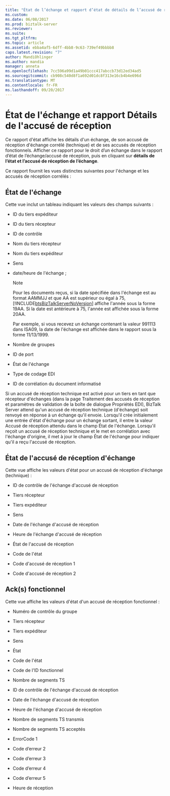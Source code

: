 ```yaml
---
title: "État de l’échange et rapport d’état de détails de l’accusé de réception | Documents Microsoft"
ms.custom: 
ms.date: 06/08/2017
ms.prod: biztalk-server
ms.reviewer: 
ms.suite: 
ms.tgt_pltfrm: 
ms.topic: article
ms.assetid: ebba4af5-6dff-4bb8-9c63-739ef49bbbb8
caps.latest.revision: "7"
author: MandiOhlinger
ms.author: mandia
manager: anneta
ms.openlocfilehash: 7cc596a99d1a49b01ccc417abccb73d12ed34ad5
ms.sourcegitcommit: cb908c540d8f1a692d01dc8f313e16cb4b4e696d
ms.translationtype: MT
ms.contentlocale: fr-FR
ms.lasthandoff: 09/20/2017
---
```

# <a name="interchange-status-and-ack-details-status-report"></a>État de l'échange et rapport Détails de l'accusé de réception
Ce rapport d'état affiche les détails d'un échange, de son accusé de réception d'échange corrélé (technique) et de ses accusés de réception fonctionnels. Afficher ce rapport pour le droit d’un échange dans le rapport d’état de l’échange/accusé de réception, puis en cliquant sur **détails de l’état et l’accusé de réception de l’échange**.  
  
 Ce rapport fournit les vues distinctes suivantes pour l'échange et les accusés de réception corrélés :  
  
## <a name="interchange-status"></a>État de l'échange  
 Cette vue inclut un tableau indiquant les valeurs des champs suivants :  
  
-   ID du tiers expéditeur  
  
-   ID du tiers récepteur  
  
-   ID de contrôle  
  
-   Nom du tiers récepteur  
  
-   Nom du tiers expéditeur  
  
-   Sens  
  
-   date/heure de l'échange ;  
  
    > [!NOTE]
    >  Pour les documents reçus, si la date spécifiée dans l'échange est au format AAMMJJ et que AA est supérieur ou égal à 75, [!INCLUDE[btsBizTalkServerNoVersion](../includes/btsbiztalkservernoversion-md.md)] affiche l'année sous la forme 19AA. Si la date est antérieure à 75, l'année est affichée sous la forme 20AA.  
    >   
    >  Par exemple, si vous recevez un échange contenant la valeur 991113 dans ISA09, la date de l'échange est affichée dans le rapport sous la forme 11/13/1999.  
  
-   Nombre de groupes  
  
-   ID de port  
  
-   État de l'échange  
  
-   Type de codage EDI  
  
-   ID de corrélation du document informatisé  
  
 Si un accusé de réception technique est activé pour un tiers en tant que récepteur d'échanges (dans la page Traitement des accusés de réception et paramètres de validation de la boîte de dialogue Propriétés EDI), BizTalk Server attend qu'un accusé de réception technique (d'échange) soit renvoyé en réponse à un échange qu'il envoie. Lorsqu'il crée initialement une entrée d'état d'échange pour un échange sortant, il entre la valeur Accusé de réception attendu dans le champ État de l'échange. Lorsqu'il reçoit un accusé de réception technique et le met en corrélation avec l'échange d'origine, il met à jour le champ État de l'échange pour indiquer qu'il a reçu l'accusé de réception.  
  
## <a name="interchange-ack-status"></a>État de l'accusé de réception d'échange  
 Cette vue affiche les valeurs d'état pour un accusé de réception d'échange (technique) :  
  
-   ID de contrôle de l'échange d'accusé de réception  
  
-   Tiers récepteur  
  
-   Tiers expéditeur  
  
-   Sens  
  
-   Date de l'échange d'accusé de réception  
  
-   Heure de l'échange d'accusé de réception  
  
-   État de l'accusé de réception  
  
-   Code de l'état  
  
-   Code d'accusé de réception 1  
  
-   Code d'accusé de réception 2  
  
## <a name="functional-acks"></a>Ack(s) fonctionnel  
 Cette vue affiche les valeurs d'état d'un accusé de réception fonctionnel :  
  
-   Numéro de contrôle du groupe  
  
-   Tiers récepteur  
  
-   Tiers expéditeur  
  
-   Sens  
  
-   État  
  
-   Code de l'état  
  
-   Code de l'ID fonctionnel  
  
-   Nombre de segments TS  
  
-   ID de contrôle de l'échange d'accusé de réception  
  
-   Date de l'échange d'accusé de réception  
  
-   Heure de l'échange d'accusé de réception  
  
-   Nombre de segments TS transmis  
  
-   Nombre de segments TS acceptés  
  
-   ErrorCode 1  
  
-   Code d’erreur 2  
  
-   Code d’erreur 3  
  
-   Code d’erreur 4  
  
-   Code d’erreur 5  
  
-   Heure de réception